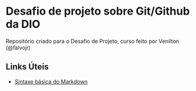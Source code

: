 # Desafio de projeto sobre Git/Github da DIO
Repositório criado para o Desafio de Projeto, curso feito por Venilton (@falvojr)

## Links Úteis
- [Sintaxe básica do Markdown](https://github.com/adam-p/markdown-here/wiki/Markdown-Cheatsheet)
